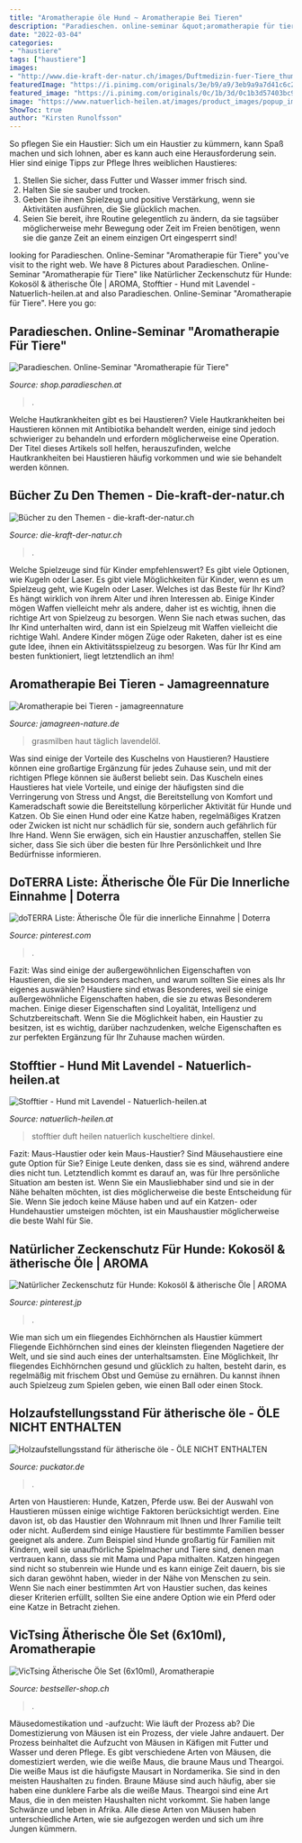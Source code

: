 ```yaml
---
title: "Aromatherapie öle Hund ~ Aromatherapie Bei Tieren"
description: "Paradieschen. online-seminar &quot;aromatherapie für tiere&quot;"
date: "2022-03-04"
categories:
- "haustiere"
tags: ["haustiere"]
images:
- "http://www.die-kraft-der-natur.ch/images/Duftmedizin-fuer-Tiere_thumb.jpg"
featuredImage: "https://i.pinimg.com/originals/3e/b9/a9/3eb9a9a7d41c6c2ee4de4fc9f8cb8e41.png"
featured_image: "https://i.pinimg.com/originals/0c/1b/3d/0c1b3d57403bc96f44da9ca919c85b52.png"
image: "https://www.natuerlich-heilen.at/images/product_images/popup_images/duft_stofftier_hund.jpg"
ShowToc: true
author: "Kirsten Runolfsson"
---
```



So pflegen Sie ein Haustier:
Sich um ein Haustier zu kümmern, kann Spaß machen und sich lohnen, aber es kann auch eine Herausforderung sein. Hier sind einige Tipps zur Pflege Ihres weiblichen Haustieres:
1. Stellen Sie sicher, dass Futter und Wasser immer frisch sind.
2. Halten Sie sie sauber und trocken.
3. Geben Sie ihnen Spielzeug und positive Verstärkung, wenn sie Aktivitäten ausführen, die Sie glücklich machen.
4. Seien Sie bereit, ihre Routine gelegentlich zu ändern, da sie tagsüber möglicherweise mehr Bewegung oder Zeit im Freien benötigen, wenn sie die ganze Zeit an einem einzigen Ort eingesperrt sind!

	

		
looking for Paradieschen. Online-Seminar &quot;Aromatherapie für Tiere&quot; you've visit to the right web. We have 8 Pictures about Paradieschen. Online-Seminar &quot;Aromatherapie für Tiere&quot; like Natürlicher Zeckenschutz für Hunde: Kokosöl &amp; ätherische Öle | AROMA, Stofftier - Hund mit Lavendel - Natuerlich-heilen.at and also Paradieschen. Online-Seminar &quot;Aromatherapie für Tiere&quot;. Here you go:
		
    
## Paradieschen. Online-Seminar &quot;Aromatherapie Für Tiere&quot;

<img loading=lazy src="https://shop.paradieschen.at/content/images/thumbs/603f5b9a082af7711e148266_online-seminar-aromatherapie-fr-tiere.jpeg" onerror="this.onerror=null;this.src='https://tse3.mm.bing.net/th?id=OIP.loAWJL9-lyCbKWuI7XvaeQHaL0&amp;pid=15.1';" alt="Paradieschen. Online-Seminar &quot;Aromatherapie für Tiere&quot;">

_Source: shop.paradieschen.at_

>. 

	

Welche Hautkrankheiten gibt es bei Haustieren?
Viele Hautkrankheiten bei Haustieren können mit Antibiotika behandelt werden, einige sind jedoch schwieriger zu behandeln und erfordern möglicherweise eine Operation. Der Titel dieses Artikels soll helfen, herauszufinden, welche Hautkrankheiten bei Haustieren häufig vorkommen und wie sie behandelt werden können.

    
## Bücher Zu Den Themen - Die-kraft-der-natur.ch

<img loading=lazy src="http://www.die-kraft-der-natur.ch/images/Duftmedizin-fuer-Tiere_thumb.jpg" onerror="this.onerror=null;this.src='https://tse4.mm.bing.net/th?id=OIP.oe7zndFRl2bRqIuhK8yJhwAAAA&amp;pid=15.1';" alt="Bücher zu den Themen - die-kraft-der-natur.ch">

_Source: die-kraft-der-natur.ch_

>. 

	

Welche Spielzeuge sind für Kinder empfehlenswert? Es gibt viele Optionen, wie Kugeln oder Laser.
Es gibt viele Möglichkeiten für Kinder, wenn es um Spielzeug geht, wie Kugeln oder Laser. Welches ist das Beste für Ihr Kind? Es hängt wirklich von ihrem Alter und ihren Interessen ab. Einige Kinder mögen Waffen vielleicht mehr als andere, daher ist es wichtig, ihnen die richtige Art von Spielzeug zu besorgen. Wenn Sie nach etwas suchen, das Ihr Kind unterhalten wird, dann ist ein Spielzeug mit Waffen vielleicht die richtige Wahl. Andere Kinder mögen Züge oder Raketen, daher ist es eine gute Idee, ihnen ein Aktivitätsspielzeug zu besorgen. Was für Ihr Kind am besten funktioniert, liegt letztendlich an ihm!

    
## Aromatherapie Bei Tieren - Jamagreennature

<img loading=lazy src="https://image.jimcdn.com/app/cms/image/transf/dimension=341x1024:format=jpg/path/s3e091d0b98ae5acc/image/ie2a800b47fe87018/version/1417039891/image.jpg" onerror="this.onerror=null;this.src='https://tse4.mm.bing.net/th?id=OIP.rSjo8w1NtgU9bl171U2JLQHaFi&amp;pid=15.1';" alt="Aromatherapie bei Tieren - jamagreennature">

_Source: jamagreen-nature.de_

>grasmilben haut täglich lavendelöl. 

	

Was sind einige der Vorteile des Kuschelns von Haustieren?
Haustiere können eine großartige Ergänzung für jedes Zuhause sein, und mit der richtigen Pflege können sie äußerst beliebt sein. Das Kuscheln eines Haustieres hat viele Vorteile, und einige der häufigsten sind die Verringerung von Stress und Angst, die Bereitstellung von Komfort und Kameradschaft sowie die Bereitstellung körperlicher Aktivität für Hunde und Katzen. Ob Sie einen Hund oder eine Katze haben, regelmäßiges Kratzen oder Zwicken ist nicht nur schädlich für sie, sondern auch gefährlich für Ihre Hand. Wenn Sie erwägen, sich ein Haustier anzuschaffen, stellen Sie sicher, dass Sie sich über die besten für Ihre Persönlichkeit und Ihre Bedürfnisse informieren.

    
## DoTERRA Liste: Ätherische Öle Für Die Innerliche Einnahme | Doterra

<img loading=lazy src="https://i.pinimg.com/originals/3e/b9/a9/3eb9a9a7d41c6c2ee4de4fc9f8cb8e41.png" onerror="this.onerror=null;this.src='https://tse2.mm.bing.net/th?id=OIP.8mPlkqPiOR_4Mp7o276R-wHaLG&amp;pid=15.1';" alt="doTERRA Liste: Ätherische Öle für die innerliche Einnahme | Doterra">

_Source: pinterest.com_

>. 

	

Fazit: Was sind einige der außergewöhnlichen Eigenschaften von Haustieren, die sie besonders machen, und warum sollten Sie eines als Ihr eigenes auswählen?
Haustiere sind etwas Besonderes, weil sie einige außergewöhnliche Eigenschaften haben, die sie zu etwas Besonderem machen. Einige dieser Eigenschaften sind Loyalität, Intelligenz und Schutzbereitschaft. Wenn Sie die Möglichkeit haben, ein Haustier zu besitzen, ist es wichtig, darüber nachzudenken, welche Eigenschaften es zur perfekten Ergänzung für Ihr Zuhause machen würden.

    
## Stofftier - Hund Mit Lavendel - Natuerlich-heilen.at

<img loading=lazy src="https://www.natuerlich-heilen.at/images/product_images/popup_images/duft_stofftier_hund.jpg" onerror="this.onerror=null;this.src='https://tse2.mm.bing.net/th?id=OIP.eQeBM1YsEl0GbRlUv_DKywHaHa&amp;pid=15.1';" alt="Stofftier - Hund mit Lavendel - Natuerlich-heilen.at">

_Source: natuerlich-heilen.at_

>stofftier duft heilen natuerlich kuscheltiere dinkel. 

	

Fazit: Maus-Haustier oder kein Maus-Haustier?
Sind Mäusehaustiere eine gute Option für Sie? Einige Leute denken, dass sie es sind, während andere dies nicht tun. Letztendlich kommt es darauf an, was für Ihre persönliche Situation am besten ist. Wenn Sie ein Mausliebhaber sind und sie in der Nähe behalten möchten, ist dies möglicherweise die beste Entscheidung für Sie. Wenn Sie jedoch keine Mäuse haben und auf ein Katzen- oder Hundehaustier umsteigen möchten, ist ein Maushaustier möglicherweise die beste Wahl für Sie.

    
## Natürlicher Zeckenschutz Für Hunde: Kokosöl &amp; ätherische Öle | AROMA

<img loading=lazy src="https://i.pinimg.com/originals/0c/1b/3d/0c1b3d57403bc96f44da9ca919c85b52.png" onerror="this.onerror=null;this.src='https://tse2.mm.bing.net/th?id=OIP.38paz7j73ZzCNyx5ukDrbwHaLG&amp;pid=15.1';" alt="Natürlicher Zeckenschutz für Hunde: Kokosöl &amp; ätherische Öle | AROMA">

_Source: pinterest.jp_

>. 

	

Wie man sich um ein fliegendes Eichhörnchen als Haustier kümmert
Fliegende Eichhörnchen sind eines der kleinsten fliegenden Nagetiere der Welt, und sie sind auch eines der unterhaltsamsten. Eine Möglichkeit, Ihr fliegendes Eichhörnchen gesund und glücklich zu halten, besteht darin, es regelmäßig mit frischem Obst und Gemüse zu ernähren. Du kannst ihnen auch Spielzeug zum Spielen geben, wie einen Ball oder einen Stock.

    
## Holzaufstellungsstand Für ätherische öle - ÖLE NICHT ENTHALTEN

<img loading=lazy src="https://www.puckator.de/media/catalog/product/cache/6b1c09900b407c50fce2db5e66ebc123/E/O/EOSTAND01_001_1553321114.jpg" onerror="this.onerror=null;this.src='https://tse3.mm.bing.net/th?id=OIP.xdoJ6ZUGTI3GdgWNnVuFqQAAAA&amp;pid=15.1';" alt="Holzaufstellungsstand für ätherische öle - ÖLE NICHT ENTHALTEN">

_Source: puckator.de_

>. 

	

Arten von Haustieren: Hunde, Katzen, Pferde usw.
Bei der Auswahl von Haustieren müssen einige wichtige Faktoren berücksichtigt werden. Eine davon ist, ob das Haustier den Wohnraum mit Ihnen und Ihrer Familie teilt oder nicht. Außerdem sind einige Haustiere für bestimmte Familien besser geeignet als andere. Zum Beispiel sind Hunde großartig für Familien mit Kindern, weil sie unaufhörliche Spielmacher und Tiere sind, denen man vertrauen kann, dass sie mit Mama und Papa mithalten. Katzen hingegen sind nicht so stubenrein wie Hunde und es kann einige Zeit dauern, bis sie sich daran gewöhnt haben, wieder in der Nähe von Menschen zu sein. Wenn Sie nach einer bestimmten Art von Haustier suchen, das keines dieser Kriterien erfüllt, sollten Sie eine andere Option wie ein Pferd oder eine Katze in Betracht ziehen.

    
## VicTsing Ätherische Öle Set (6x10ml), Aromatherapie

<img loading=lazy src="https://i0.wp.com/bestseller-shop.ch/wp-content/uploads/2021/02/51MIYOCOwCL._AC_.jpg?resize=300%2C300&amp;ssl=1" onerror="this.onerror=null;this.src='https://tse3.mm.bing.net/th?id=OIP.yXILJ_1QbseoyAeetH7AgQAAAA&amp;pid=15.1';" alt="VicTsing Ätherische Öle Set (6x10ml), Aromatherapie">

_Source: bestseller-shop.ch_

>. 

	

Mäusedomestikation und -aufzucht: Wie läuft der Prozess ab?
Die Domestizierung von Mäusen ist ein Prozess, der viele Jahre andauert. Der Prozess beinhaltet die Aufzucht von Mäusen in Käfigen mit Futter und Wasser und deren Pflege. Es gibt verschiedene Arten von Mäusen, die domestiziert werden, wie die weiße Maus, die braune Maus und Theargoi. Die weiße Maus ist die häufigste Mausart in Nordamerika. Sie sind in den meisten Haushalten zu finden. Braune Mäuse sind auch häufig, aber sie haben eine dunklere Farbe als die weiße Maus. Theargoi sind eine Art Maus, die in den meisten Haushalten nicht vorkommt. Sie haben lange Schwänze und leben in Afrika. Alle diese Arten von Mäusen haben unterschiedliche Arten, wie sie aufgezogen werden und sich um ihre Jungen kümmern.

